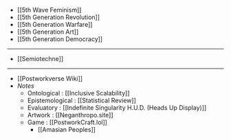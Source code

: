 - [[5th Wave Feminism]]
- [[5th Generation Revolution]]
- [[5th Generation Warfare]]
- [[5th Generation Art]]
- [[5th Generation Democracy]]
- ---
- [[Semiotechne]]
- ---
- [[Postworkverse Wiki]]
- *Notes*
	- Ontological : [[Inclusive Scalability]]
	- Epistemological : [[Statistical Review]]
	- Evaluatory : [[Indefinite Singularity H.U.D. (Heads Up Display)]]
	- Artwork : [[Neganthropo.site]]
	- Game : [[PostworkCraft.lol]]
		- [[Amasian Peoples]]